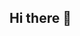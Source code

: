 ## Hi there 👋

<!--
**zhangchen209/zhangchen209** is a ✨ _special_ ✨ repository because its `README.md` (this file) appears on your GitHub profile.

- 🔭 
-->
